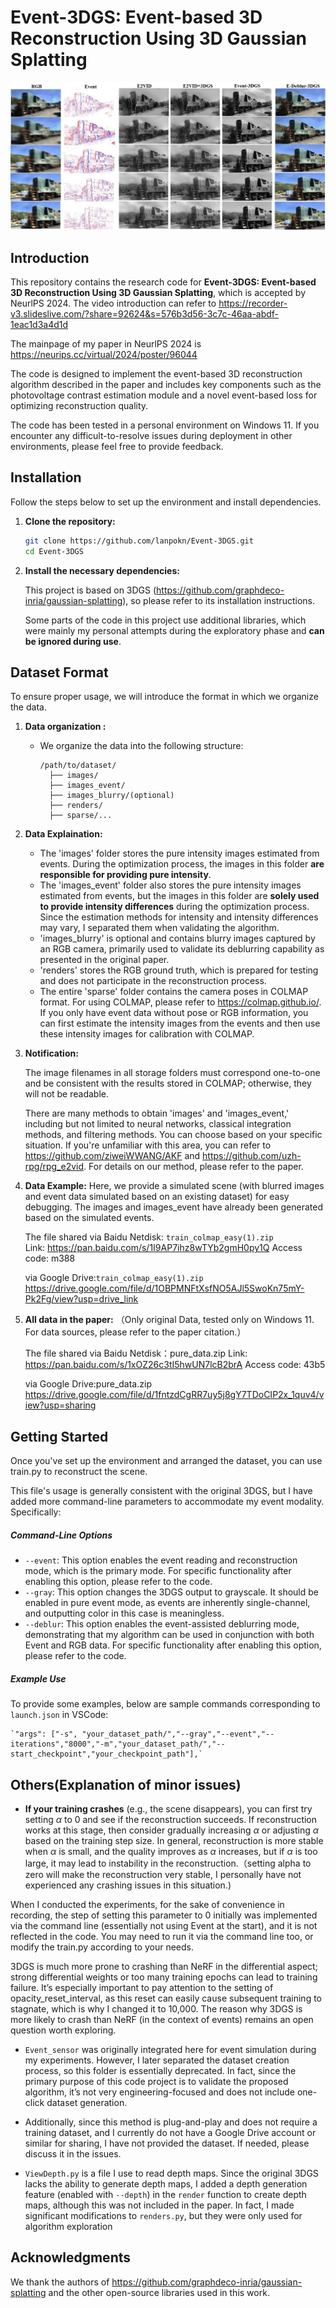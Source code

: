 # Event-3DGS: Event-based 3D Reconstruction Using 3D Gaussian Splatting
![Alt text](./assets/deblur.jpg)


## Introduction
This repository contains the research code for **Event-3DGS: Event-based 3D Reconstruction Using 3D Gaussian Splatting**, which is accepted by NeurlPS 2024. The video introduction can refer to https://recorder-v3.slideslive.com/?share=92624&s=576b3d56-3c7c-46aa-abdf-1eac1d3a4d1d

The mainpage of my paper in NeurlPS 2024 is https://neurips.cc/virtual/2024/poster/96044

The code is designed to implement the event-based 3D reconstruction algorithm described in the paper and includes key components such as the photovoltage contrast estimation module and a novel event-based loss for optimizing reconstruction quality.

The code has been tested in a personal environment on Windows 11. If you encounter any difficult-to-resolve issues during deployment in other environments, please feel free to provide feedback.

## Installation
Follow the steps below to set up the environment and install dependencies.

1. **Clone the repository:**
   ```bash
   git clone https://github.com/lanpokn/Event-3DGS.git
   cd Event-3DGS
   ```

2. **Install the necessary dependencies:**

   This project is based on 3DGS (https://github.com/graphdeco-inria/gaussian-splatting), so please refer to its installation instructions. 

   Some parts of the code in this project use additional libraries, which were mainly my personal attempts during the exploratory phase and **can be ignored during use**.

## Dataset Format
To ensure proper usage, we will introduce the format in which we organize the data.

1. **Data organization :**

   - We organize the data into the following structure:
     ```
     /path/to/dataset/
       ├── images/
       ├── images_event/
       ├── images_blurry/(optional)
       ├── renders/
       ├── sparse/...
     ```

2. **Data Explaination:**

   - The 'images' folder stores the pure intensity images estimated from events. During the optimization process, the images in this folder **are responsible for providing pure intensity**.
   - The 'images_event' folder also stores the pure intensity images estimated from events, but the images in this folder are **solely used to provide intensity differences** during the optimization process. Since the estimation methods for intensity and intensity differences may vary, I separated them when validating the algorithm.
   - 'images_blurry' is optional and contains blurry images captured by an RGB camera, primarily used to validate its deblurring capability as presented in the original paper.
   - 'renders' stores the RGB ground truth, which is prepared for testing and does not participate in the reconstruction process.
   - The entire 'sparse' folder contains the camera poses in COLMAP format. For using COLMAP, please refer to https://colmap.github.io/. If you only have event data without pose or RGB information, you can first estimate the intensity images from the events and then use these intensity images for calibration with COLMAP.

3. **Notification:**

   The image filenames in all storage folders must correspond one-to-one and be consistent with the results stored in COLMAP; otherwise, they will not be readable.

   There are many methods to obtain 'images' and 'images_event,' including but not limited to neural networks, classical integration methods, and filtering methods. You can choose based on your specific situation. If you're unfamiliar with this area, you can refer to https://github.com/ziweiWWANG/AKF and https://github.com/uzh-rpg/rpg_e2vid. For details on our method, please refer to the paper.
4. **Data Example:**
   Here, we provide a simulated scene (with blurred images and event data simulated based on an existing dataset) for easy debugging. The images and images_event have already been generated based on the simulated events.
   
   The file shared via Baidu Netdisk: `train_colmap_easy(1).zip`  
   Link: https://pan.baidu.com/s/1I9AP7ihz8wTYb2gmH0py1Q 
   Access code: m388

   via Google Drive:`train_colmap_easy(1).zip`  
   https://drive.google.com/file/d/1OBPMNFtXsfNO5AJl5SwoKn75mY-Pk2Fg/view?usp=drive_link
5. **All data in the paper:**
（Only original Data, tested only on Windows 11. For data sources, please refer to the paper citation.）

   The file shared via Baidu Netdisk：pure_data.zip
   Link: https://pan.baidu.com/s/1xOZ26c3tI5hwUN7lcB2brA Access code: 43b5

   via Google Drive:pure_data.zip
   https://drive.google.com/file/d/1fntzdCgRR7uy5j8gY7TDoCIP2x_1quv4/view?usp=sharing


## Getting Started
Once you've set up the environment and arranged the dataset, you can use train.py to reconstruct the scene.

This file's usage  is generally consistent with the original 3DGS, but I have added more command-line parameters to accommodate my event modality. Specifically:

##### Command-Line Options

- `--event`:    This option enables the event reading and reconstruction mode, which is the primary mode. For specific functionality after enabling this option, please refer to the code.
- `--gray`:    This option changes the 3DGS output to grayscale. It should be enabled in pure event mode, as events are inherently single-channel, and outputting color in this case is meaningless.
- `--deblur`:    This option enables the event-assisted deblurring mode, demonstrating that my algorithm can be used in conjunction with both Event and RGB data. For specific functionality after enabling this option, please refer to the code.

##### Example Use

To provide some examples, below are sample commands corresponding to `launch.json` in VSCode:

```
`"args": ["-s", "your_dataset_path/","--gray","--event","--iterations","8000","-m","your_dataset_path/","--start_checkpoint","your_checkpoint_path"],`
```

## Others(Explanation of minor issues)
- **If your training crashes** (e.g., the scene disappears), you can first try setting $\alpha$ to 0  and see if the reconstruction succeeds. If reconstruction works at this stage, then consider gradually increasing   $\alpha$ or adjusting  $\alpha$ based on the training step size. In general, reconstruction is more stable when  $\alpha$ is small, and the quality improves as  $\alpha$ increases, but if  $\alpha$ is too large, it may lead to instability in the reconstruction.（setting alpha to zero will make the reconstruction very stable, I personally have not experienced any crashing issues in this situation.)

When I conducted the experiments, for the sake of convenience in recording, the step of setting this parameter to 0 initially was implemented via the command line (essentially not using Event at the start), and it is not reflected in the code. You may need to run it via the command line too, or modify the train.py according to your needs.

   3DGS is much more prone to crashing than NeRF in the differential aspect; strong differential weights or too many training epochs can lead to training failure. It’s especially important to pay attention to the setting of opacity_reset_interval, as this reset can easily cause subsequent training to stagnate, which is why I changed it to 10,000. The reason why 3DGS is more likely to crash than NeRF (in the context of events) remains an open question worth exploring.
  
- `Event_sensor` was originally integrated here for event simulation during my experiments. However, I later separated the dataset creation process, so this folder is essentially deprecated. In fact, since the primary purpose of this code project is to validate the proposed algorithm, it’s not very engineering-focused and does not include one-click dataset generation.

- Additionally, since this method is plug-and-play and does not require a training dataset, and I currently do not have a Google Drive account or similar for sharing, I have not provided the dataset. If needed, please discuss it in the issues.

- `ViewDepth.py` is a file I use to read depth maps. Since the original 3DGS lacks the ability to generate depth maps, I added a depth generation feature (enabled with `--depth`) in the `render` function to create depth maps, although this was not included in the paper. In fact, I made significant modifications to `renders.py`, but they were only used for algorithm exploration

## Acknowledgments
We thank the authors of https://github.com/graphdeco-inria/gaussian-splatting and the other open-source libraries used in this work. 
